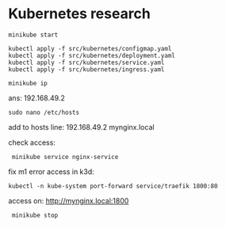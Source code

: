 # Kubernetes research
```commandline
minikube start

kubectl apply -f src/kubernetes/configmap.yaml
kubectl apply -f src/kubernetes/deployment.yaml
kubectl apply -f src/kubernetes/service.yaml
kubectl apply -f src/kubernetes/ingress.yaml
```

```commandline
minikube ip
```
ans: 192.168.49.2
```commandline
sudo nano /etc/hosts
```
add to hosts line:
192.168.49.2 mynginx.local

check access:
```commandline
 minikube service nginx-service
```
fix m1 error access in k3d:
```commandline
kubectl -n kube-system port-forward service/traefik 1800:80
```
access on: http://mynginx.local:1800
```commandline
 minikube stop
```

